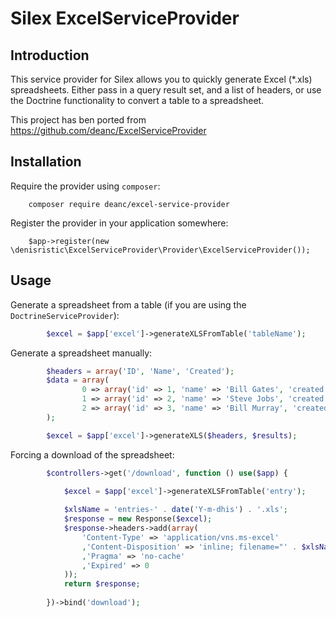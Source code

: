 # Silex ExcelServiceProvider

## Introduction

This service provider for Silex allows you to quickly generate Excel (*.xls) spreadsheets. Either pass in a query result
set, and a list of headers, or use the Doctrine functionality to convert a table to a spreadsheet.

This project has ben ported from https://github.com/deanc/ExcelServiceProvider

## Installation

Require the provider using `composer`:

        composer require deanc/excel-service-provider
        
Register the provider in your application somewhere:

        $app->register(new \denisristic\ExcelServiceProvider\Provider\ExcelServiceProvider());

## Usage

Generate a spreadsheet from a table (if you are using the `DoctrineServiceProvider`):

```php
        $excel = $app['excel']->generateXLSFromTable('tableName');
```        

Generate a spreadsheet manually:

```php
        $headers = array('ID', 'Name', 'Created');
        $data = array(
                0 => array('id' => 1, 'name' => 'Bill Gates', 'created' => '2015-01-01 00:00'),
                1 => array('id' => 2, 'name' => 'Steve Jobs', 'created' => '2015-01-02 00:00'),
                2 => array('id' => 3, 'name' => 'Bill Murray', 'created' => '2015-01-03 00:00')
        );

        $excel = $app['excel']->generateXLS($headers, $results);
```
        
Forcing a download of the spreadsheet:

```php
        $controllers->get('/download', function () use($app) {
        
            $excel = $app['excel']->generateXLSFromTable('entry');

            $xlsName = 'entries-' . date('Y-m-dhis') . '.xls';
            $response = new Response($excel);
            $response->headers->add(array(
                'Content-Type' => 'application/vns.ms-excel'
                ,'Content-Disposition' => 'inline; filename="' . $xlsName . '"'
                ,'Pragma' => 'no-cache'
                ,'Expired' => 0
            ));
            return $response;
                
        })->bind('download');
```